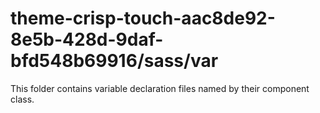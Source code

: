 # theme-crisp-touch-aac8de92-8e5b-428d-9daf-bfd548b69916/sass/var

This folder contains variable declaration files named by their component class.
